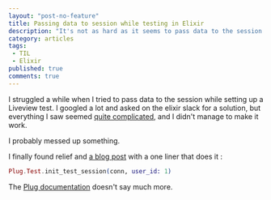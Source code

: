 ```yaml
---
layout: "post-no-feature"
title: Passing data to session while testing in Elixir
description: "It's not as hard as it seems to pass data to the session while testing a Phoenix application"
category: articles
tags:
 - TIL
 - Elixir
published: true
comments: true
---
```


I struggled a while when I tried to pass data to the session while setting up a Liveview test. I googled a lot and asked on the elixir slack for a solution, but everything I saw seemed [quite complicated](https://elixirforum.com/t/test-for-sessions-in-phoenix/2569), and I didn't manage to make it work.

I probably messed up something.

I finally found relief and [a blog post](https://paulhoffer.com/2018/03/22/easy-session-testing-in-phoenix-and-plug.html) with a one liner that does it :

```elixir
Plug.Test.init_test_session(conn, user_id: 1)
```

The [Plug documentation](https://hexdocs.pm/plug/Plug.Test.html#init_test_session/2) doesn't say much more.
